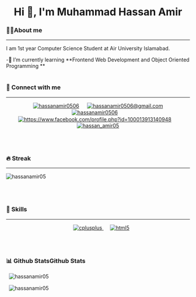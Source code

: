 <h1 align="center">Hi 👋, I'm Muhammad Hassan Amir</h1>

<p align="center">
</p>

<h3>💁‍♂️About me</h3>
<hr>
<p>I am 1st year Computer Science Student at Air University Islamabad.</p>
 -🌱 I’m currently learning **Frontend Web Development and Object Oriented Programming **
 <br><br>

<h3 align="left">👨 Connect with me</h3>
<hr>
<p align="center">
  &emsp;
  <a href="www.linkedin.com/in/hassan-amir-a2a19b24b" target="blank"><img src="https://img.shields.io/badge/LinkedIn-0077B5?style=for-the-          badge&logo=linkedin&logoColor=white" alt="hassanamir0506" /></a>
   &emsp;
  <a href="mailto:hassanamir0506@gmail.com" target="blank" ><img scr="https://img.shields.io/badge/Gmail-D14836?style=for-the-badge&logo=gmail&logoColor=white"
   alt="hassanamir0506@gmail.com"/></a>
  &emsp;
<a href="https://twitter.com/hassanamir0506" target="blank"><img align="center" src="https://img.shields.io/badge/Twitter-1DA1F2?style=for-the-   badge&logo=twitter&logoColor=white" alt="hassanamir0506" /></a>
  &emsp;
<a href="https://fb.com/https://www.facebook.com/profile.php?id=100013913140948" target="blank"><img align="center" src="https://img.shields.io/badge/Facebook-1877F2?style=for-the-badge&logo=facebook&logoColor=white" alt="https://www.facebook.com/profile.php?id=100013913140948"  /></a>
  &emsp;
<a href="https://instagram.com/hassan_amir05" target="blank"><img align="center" src="https://img.shields.io/badge/Instagram-E4405F?style=for-the-badge&logo=instagram&logoColor=white" alt="hassan_amir05"  /></a>
</p>
<br><br>

<h3 aling="left">🔥 Streak</h3>
<hr>
<p aling="center"><img  src="https://github-readme-streak-stats.herokuapp.com/?user=hassanamir05&" alt="hassanamir05" /></p>
<br><br>

<h3 align="left">🚀 Skills</h3>
<hr>
<p align="center">
  &emsp;
  <a href="https://www.w3schools.com/cpp/" target="_blank" rel="noreferrer"> <img src="https://img.shields.io/badge/C%2B%2B-00599C?style=for-the-badge&logo=c%2B%2B&logoColor=white" alt="cplusplus"> </a> 
  &emsp;
  <a href="https://www.w3.org/html/" target="_blank" rel="noreferrer"> <img src="https://img.shields.io/badge/HTML5-E34F26?style=for-the-badge&logo=html5&logoColor=white" alt="html5"> </a> 
</p>
<br><br>
<h3 aling="left">📊 Github StatsGithub Stats</h3>
<p>
 &nbsp;
  <img align="center" src="https://github-readme-stats.vercel.app/api?username=hassanamir05&show_icons=true&locale=en" alt="hassanamir05" />
</p>
<p>
 &nbsp;
  <img align="center" src="https://github-readme-stats.vercel.app/api/top-langs?username=hassanamir05&show_icons=true&locale=en&layout=compact" alt="hassanamir05" /></p>
 <br><br>



